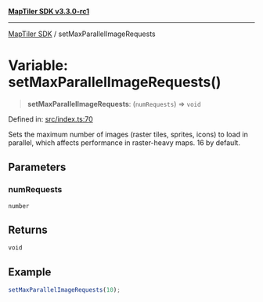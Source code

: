 [**MapTiler SDK v3.3.0-rc1**](../README.md)

***

[MapTiler SDK](../README.md) / setMaxParallelImageRequests

# Variable: setMaxParallelImageRequests()

> **setMaxParallelImageRequests**: (`numRequests`) => `void`

Defined in: [src/index.ts:70](https://github.com/maptiler/maptiler-sdk-js/blob/d9cb958ebf063ecde2f6f583eb172e5a83460e6a/src/index.ts#L70)

Sets the maximum number of images (raster tiles, sprites, icons) to load in parallel,
which affects performance in raster-heavy maps. 16 by default.

## Parameters

### numRequests

`number`

## Returns

`void`

## Example

```ts
setMaxParallelImageRequests(10);
```
